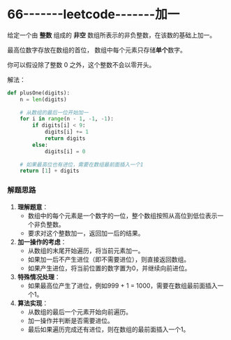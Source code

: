 # 66-------leetcode-------加一

给定一个由 **整数** 组成的 **非空** 数组所表示的非负整数，在该数的基础上加一。

最高位数字存放在数组的首位， 数组中每个元素只存储**单个**数字。

你可以假设除了整数 0 之外，这个整数不会以零开头。



解法：

```python
def plusOne(digits):
    n = len(digits)
    
    # 从数组的最后一位开始加一
    for i in range(n - 1, -1, -1):
        if digits[i] < 9:
            digits[i] += 1
            return digits
        else:
            digits[i] = 0
    
    # 如果最高位也有进位，需要在数组最前面插入一个1
    return [1] + digits

```

### 解题思路

1. **理解题意**：
   - 数组中的每个元素是一个数字的一位，整个数组按照从高位到低位表示一个非负整数。
   - 要求对这个整数加一，返回加一后的结果。
2. **加一操作的考虑**：
   - 从数组的末尾开始遍历，将当前元素加一。
   - 如果加一后不产生进位（即不需要进位），则直接返回数组。
   - 如果产生进位，将当前位置的数字置为0，并继续向前进位。
3. **特殊情况处理**：
   - 如果最高位产生了进位，例如999 + 1 = 1000，需要在数组最前面插入一个1。
4. **算法实现**：
   - 从数组的最后一个元素开始向前遍历。
   - 加一操作并判断是否需要进位。
   - 最后如果遍历完成还有进位，则在数组的最前面插入一个1。